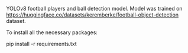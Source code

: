 YOLOv8 football players and ball detection model. Model was trained on https://huggingface.co/datasets/keremberke/football-object-detection dataset.

To install all the necessary packages:

pip install -r requirements.txt


